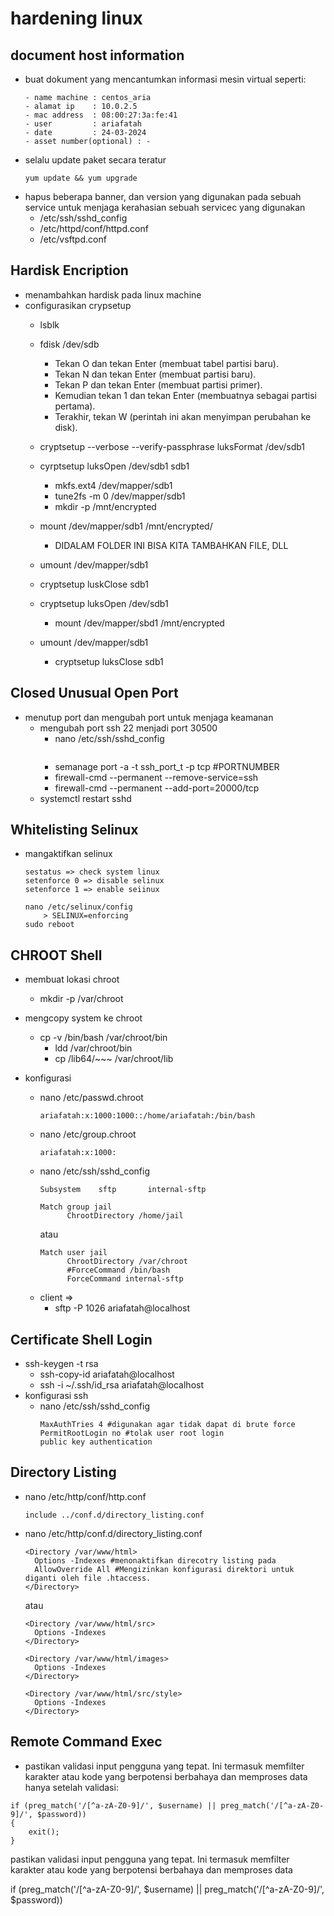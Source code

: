 # hardening linux

<?php phpinfo(); ?>

## document host information
- buat dokument yang mencantumkan informasi mesin virtual seperti:
  ```
  - name machine : centos_aria
  - alamat ip    : 10.0.2.5
  - mac address  : 08:00:27:3a:fe:41
  - user         : ariafatah
  - date         : 24-03-2024
  - asset number(optional) : -
  ```
- selalu update paket secara teratur
  ```
  yum update && yum upgrade
  ```
- hapus beberapa banner, dan version yang digunakan pada sebuah service untuk menjaga kerahasian sebuah servicec yang digunakan
  - /etc/ssh/sshd_config
  - /etc/httpd/conf/httpd.conf
  - /etc/vsftpd.conf

## Hardisk Encription
- menambahkan hardisk pada linux machine
- configurasikan crypsetup
  - lsblk
  - fdisk /dev/sdb
    - Tekan O dan tekan Enter (membuat tabel partisi baru).
    - Tekan N dan tekan Enter (membuat partisi baru).
    - Tekan P dan tekan Enter (membuat partisi primer).
    - Kemudian tekan 1 dan tekan Enter (membuatnya sebagai partisi pertama).
    - Terakhir, tekan W (perintah ini akan menyimpan perubahan ke disk).
  - cryptsetup --verbose --verify-passphrase luksFormat /dev/sdb1 

  - cyrptsetup luksOpen /dev/sdb1 sdb1
    - mkfs.ext4 /dev/mapper/sdb1
    - tune2fs -m 0 /dev/mapper/sdb1
    - mkdir -p /mnt/encrypted
  - mount /dev/mapper/sdb1 /mnt/encrypted/
    - DIDALAM FOLDER INI BISA KITA TAMBAHKAN FILE, DLL
  - umount /dev/mapper/sdb1
  - cryptsetup luskClose sdb1

  - cryptsetup luksOpen /dev/sdb1
    - mount /dev/mapper/sbd1 /mnt/encrypted

  - umount /dev/mapper/sdb1
    - cryptsetup luksClose sdb1

## Closed Unusual Open Port
- menutup port dan mengubah port untuk menjaga keamanan
  - mengubah port ssh 22 menjadi port 30500
    - nano /etc/ssh/sshd_config
    ```

    ```
    - semanage port -a -t ssh_port_t -p tcp #PORTNUMBER
    - firewall-cmd --permanent --remove-service=ssh
    - firewall-cmd --permanent --add-port=20000/tcp
  - systemctl restart sshd
    
## Whitelisting Selinux
- mangaktifkan selinux
  ```
  sestatus => check system linux
  setenforce 0 => disable selinux
  setenforce 1 => enable seiinux

  nano /etc/selinux/config
      > SELINUX=enforcing
  sudo reboot
  ```

## CHROOT Shell
- membuat lokasi chroot
  - mkdir -p /var/chroot

- mengcopy system ke chroot
  - cp -v /bin/bash /var/chroot/bin
      - ldd /var/chroot/bin
      - cp /lib64/~~~ /var/chroot/lib

- konfigurasi 
    - nano /etc/passwd.chroot
      ```
      ariafatah:x:1000:1000::/home/ariafatah:/bin/bash
      ```
    - nano /etc/group.chroot
      ```
      ariafatah:x:1000:
      ```
    - nano /etc/ssh/sshd_config
      ```
      Subsystem    sftp       internal-sftp

      Match group jail
            ChrootDirectory /home/jail
      ```
      atau
      ```
      Match user jail
            ChrootDirectory /var/chroot
            #ForceCommand /bin/bash
            ForceCommand internal-sftp
      ```
    - client => 
      - sftp -P 1026 ariafatah@localhost

## Certificate Shell Login
- ssh-keygen -t rsa
  - ssh-copy-id ariafatah@localhost
  - ssh -i ~/.ssh/id_rsa ariafatah@localhost
- konfigurasi ssh
  - nano /etc/ssh/sshd_config
    ```
    MaxAuthTries 4 #digunakan agar tidak dapat di brute force
    PermitRootLogin no #tolak user root login
    public key authentication
    ```

## Directory Listing
- nano /etc/http/conf/http.conf
  ```
  include ../conf.d/directory_listing.conf
  ```
- nano /etc/http/conf.d/directory_listing.conf
  ```
  <Directory /var/www/html>
    Options -Indexes #menonaktifkan direcotry listing pada
    AllowOverride All #Mengizinkan konfigurasi direktori untuk diganti oleh file .htaccess.
  </Directory>
  ```
  atau
  ```
  <Directory /var/www/html/src>
    Options -Indexes
  </Directory>

  <Directory /var/www/html/images>
    Options -Indexes
  </Directory>

  <Directory /var/www/html/src/style>
    Options -Indexes
  </Directory>
  ```

## Remote Command Exec
- pastikan validasi input pengguna yang tepat. Ini termasuk memfilter karakter atau kode yang berpotensi berbahaya dan memproses data hanya setelah validasi:
```
if (preg_match('/[^a-zA-Z0-9]/', $username) || preg_match('/[^a-zA-Z0-9]/', $password))
{
    exit(); 
}
```


pastikan validasi input pengguna yang tepat. Ini termasuk memfilter karakter atau kode yang berpotensi berbahaya dan memproses data

if (preg_match('/[^a-zA-Z0-9]/', $username) || preg_match('/[^a-zA-Z0-9]/', $password))